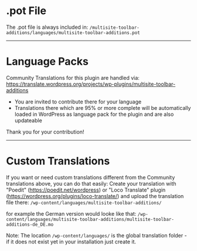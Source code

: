 # .pot File

The .pot file is always included in:
  `/multisite-toolbar-additions/languages/multisite-toolbar-additions.pot`

--------------------------------------------------------------------------------

# Language Packs 

Community Translations for this plugin are handled via:
https://translate.wordpress.org/projects/wp-plugins/multisite-toolbar-additions

* You are invited to contribute there for your language
* Translations there which are 95% or more complete will be automatically loaded
  in WordPress as language pack for the plugin and are also updateable

Thank you for your contribution!

--------------------------------------------------------------------------------

# Custom Translations

If you want or need custom translations different from the Community
translations above, you can do that easily:
Create your translation with "Poedit" (https://poedit.net/wordpress)
or "Loco Translate" plugin (https://wordpress.org/plugins/loco-translate/)
and upload the translation file there:
  `/wp-content/languages/multisite-toolbar-additions/`

for example the German version would looke like that:
  `/wp-content/languages/multisite-toolbar-additions/multisite-toolbar-additions-de_DE.mo`

Note: The location `/wp-content/languages/` is the global translation folder -
      if it does not exist yet in your installation just create it.